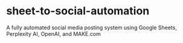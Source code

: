 # sheet-to-social-automation
A fully automated social media posting system using Google Sheets, Perplexity AI, OpenAI, and MAKE.com
